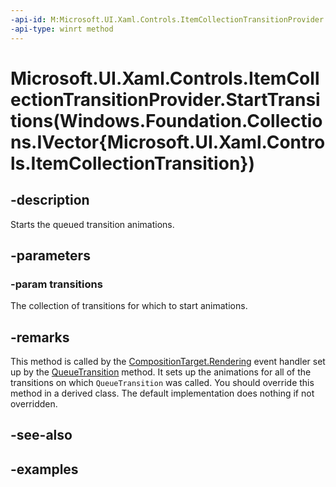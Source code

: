 ```yaml
---
-api-id: M:Microsoft.UI.Xaml.Controls.ItemCollectionTransitionProvider.StartTransitions(Windows.Foundation.Collections.IVector{Microsoft.UI.Xaml.Controls.ItemCollectionTransition})
-api-type: winrt method
---
```


# Microsoft.UI.Xaml.Controls.ItemCollectionTransitionProvider.StartTransitions(Windows.Foundation.Collections.IVector{Microsoft.UI.Xaml.Controls.ItemCollectionTransition})

<!--
protected virtual void StartTransitions (System.Collections.Generic.IList<Microsoft.UI.Xaml.Controls.ItemCollectionTransition> transitions);
-->


## -description

Starts the queued transition animations.

## -parameters

### -param transitions

The collection of transitions for which to start animations.

## -remarks

This method is called by the [CompositionTarget.Rendering](../microsoft.ui.xaml.media/compositiontarget_rendering.md) event handler set up by the [QueueTransition](itemcollectiontransitionprovider_queuetransition_1834559713.md) method. It sets up the animations for all of the transitions on which `QueueTransition` was called. You should override this method in a derived class. The default implementation does nothing if not overridden.

## -see-also

## -examples


